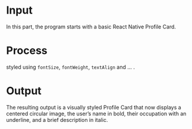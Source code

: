 # Input

In this part, the program starts with a basic React Native Profile Card.

# Process

styled  using `fontSize`, `fontWeight`, `textAlign` and ... .

# Output

The resulting output is a visually styled Profile Card that now displays a centered circular image, the user’s name in bold, their occupation with an underline, and a brief description in italic. 
